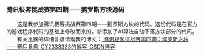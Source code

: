 ### 腾讯极客挑战赛第四期——鹅罗斯方块源码<br>
&emsp;&emsp;这是我参加腾讯极客挑战赛第四期——鹅罗斯方块的代码。这份代码是在官方的游戏程序代码的基础上修改而来的，新添加了AI算法自动下落方块部分的代码。<br>
&emsp;&emsp;有关比赛的详细复盘请看我的博文：[ 腾讯极客挑战赛第四期：鹅罗斯方块——赛后复盘_CY2333333的博客-CSDN博客](https://blog.csdn.net/CY2333333/article/details/119705673?spm=1001.2014.3001.5501)
